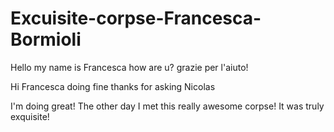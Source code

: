 # Excuisite-corpse-Francesca-Bormioli
Hello my name is Francesca 
how are u?
grazie per l'aiuto!

Hi Francesca
doing fine
thanks for asking
Nicolas 

I'm doing great! 
The other day I met this really awesome corpse!
It was truly exquisite!